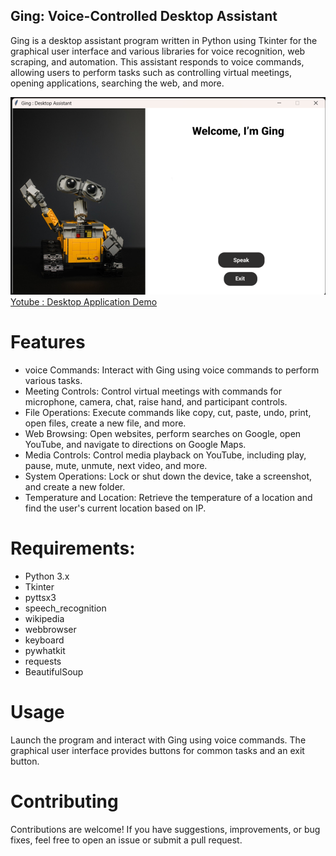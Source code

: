 
## Ging: Voice-Controlled Desktop Assistant
Ging is a desktop assistant program written in Python using Tkinter for the graphical user interface and various libraries for voice recognition, web scraping, and automation. This assistant responds to voice commands, allowing users to perform tasks such as controlling virtual meetings, opening applications, searching the web, and more.

![Alt text](https://github.com/ParasBhawsar/Desktop_assistant_application/blob/main/gui.png)
[Yotube : Desktop Application Demo](https://www.youtube.com/watch?v=G3SEwhey1qw)

# Features
- voice Commands: Interact with Ging using voice commands to perform various tasks.
- Meeting Controls: Control virtual meetings with commands for microphone, camera, chat, raise hand, and participant controls.
- File Operations: Execute commands like copy, cut, paste, undo, print, open files, create a new file, and more.
- Web Browsing: Open websites, perform searches on Google, open YouTube, and navigate to directions on Google Maps.
- Media Controls: Control media playback on YouTube, including play, pause, mute, unmute, next video, and more.
- System Operations: Lock or shut down the device, take a screenshot, and create a new folder.
- Temperature and Location: Retrieve the temperature of a location and find the user's current location based on IP.

# Requirements:
- Python 3.x
- Tkinter
- pyttsx3
- speech_recognition
- wikipedia
- webbrowser
- keyboard
- pywhatkit
- requests
- BeautifulSoup


# Usage
Launch the program and interact with Ging using voice commands.
The graphical user interface provides buttons for common tasks and an exit button.

# Contributing
Contributions are welcome! If you have suggestions, improvements, or bug fixes, feel free to open an issue or submit a pull request.

